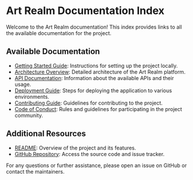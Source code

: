 # Art Realm Documentation Index

Welcome to the Art Realm documentation! This index provides links to all the available documentation for the project.

## Available Documentation

- [Getting Started Guide](GETTING_STARTED.md): Instructions for setting up the project locally.
- [Architecture Overview](ARCHITECTURE.md): Detailed architecture of the Art Realm platform.
- [API Documentation](API_DOCUMENTATION.md): Information about the available APIs and their usage.
- [Deployment Guide](DEPLOYMENT.md): Steps for deploying the application to various environments.
- [Contributing Guide](CONTRIBUTING.md): Guidelines for contributing to the project.
- [Code of Conduct](CODE_OF_CONDUCT.md): Rules and guidelines for participating in the project community.

## Additional Resources

- [README](../README.md): Overview of the project and its features.
- [GitHub Repository](https://github.com/d3bn4th/art-realm): Access the source code and issue tracker.

For any questions or further assistance, please open an issue on GitHub or contact the maintainers. 